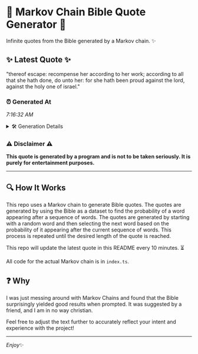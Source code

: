 # 📖 Markov Chain Bible Quote Generator 📖

Infinite quotes from the Bible generated by a Markov chain. ✨

## ✨ Latest Quote ✨
"thereof escape: recompense her according to her work; according to all that she hath done, do unto her: for she hath been proud against the lord, against the holy one of israel."

### ⏰ Generated At
*7:16:32 AM*

<details>
    <summary>🛠️ Generation Details</summary>
    <p>
        <strong>🌱 Seed:</strong> thereof<br>
        <strong>🔄 Iterations:</strong> 31<br>
        <strong>📜 Context History:</strong><br>[ thereof ]: escape:<br>[ thereof, escape: ]: recompense<br>[ thereof, escape:, recompense ]: her<br>[ thereof, escape:, recompense, her ]: according<br>[ thereof, escape:, recompense, her, according ]: to<br>[ thereof, escape:, recompense, her, according, to ]: her<br>[ escape:, recompense, her, according, to, her ]: work;<br>[ recompense, her, according, to, her, work; ]: according<br>[ her, according, to, her, work;, according ]: to<br>[ according, to, her, work;, according, to ]: all<br>[ to, her, work;, according, to, all ]: that<br>[ her, work;, according, to, all, that ]: she<br>[ work;, according, to, all, that, she ]: hath<br>[ according, to, all, that, she, hath ]: done,<br>[ to, all, that, she, hath, done, ]: do<br>[ all, that, she, hath, done,, do ]: unto<br>[ that, she, hath, done,, do, unto ]: her:<br>[ she, hath, done,, do, unto, her: ]: for<br>[ hath, done,, do, unto, her:, for ]: she<br>[ done,, do, unto, her:, for, she ]: hath<br>[ do, unto, her:, for, she, hath ]: been<br>[ unto, her:, for, she, hath, been ]: proud<br>[ her:, for, she, hath, been, proud ]: against<br>[ for, she, hath, been, proud, against ]: the<br>[ she, hath, been, proud, against, the ]: lord,<br>[ hath, been, proud, against, the, lord, ]: against<br>[ been, proud, against, the, lord,, against ]: the<br>[ proud, against, the, lord,, against, the ]: holy<br>[ against, the, lord,, against, the, holy ]: one<br>[ the, lord,, against, the, holy, one ]: of<br>[ lord,, against, the, holy, one, of ]: israel.<br>
    </p>
</details>

### ⚠️ Disclaimer ⚠️
**This quote is generated by a program and is not to be taken seriously. It is purely for entertainment purposes.**

---

## 🔍 How It Works

This repo uses a Markov chain to generate Bible quotes. The quotes are generated by using the Bible as a dataset to find the probability of a word appearing after a sequence of words. The quotes are generated by starting with a random word and then selecting the next word based on the probability of it appearing after the current sequence of words. This process is repeated until the desired length of the quote is reached.

This repo will update the latest quote in this README every 10 minutes. ⏳

All code for the actual Markov chain is in `index.ts`.

## ❓ Why

I was just messing around with Markov Chains and found that the Bible surprisingly yielded good results when prompted. 
It was suggested by a friend, and I am in no way christian.

Feel free to adjust the text further to accurately reflect your intent and experience with the project!

---

*Enjoy*✨
